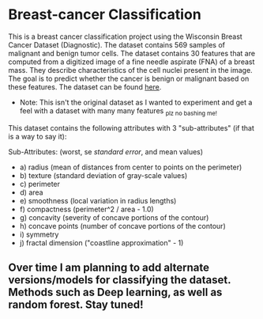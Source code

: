 # Breast-cancer Classification 

This is a breast cancer classification project using the Wisconsin Breast Cancer Dataset (Diagnostic). The dataset contains 569 samples of malignant and benign tumor cells. The dataset contains 30 features that are computed from a digitized image of a fine needle aspirate (FNA) of a breast mass. They describe characteristics of the cell nuclei present in the image. The goal is to predict whether the cancer is benign or malignant based on these features. The dataset can be found [here](https://archive.ics.uci.edu/ml/datasets/Breast+Cancer+Wisconsin+(Diagnostic)).

- Note: This isn't the original dataset as I wanted to experiment and get a feel with a dataset with many many features <sub> plz no bashing me!

This dataset contains the following attributes with 3 "sub-attributes" (if that is a way to say it):

Sub-Attributes: (worst, se *standard error*, and mean values)

- a) radius (mean of distances from center to points on the perimeter)
- b) texture (standard deviation of gray-scale values)
- c) perimeter
- d) area
- e) smoothness (local variation in radius lengths)
- f) compactness (perimeter^2 / area - 1.0)
- g) concavity (severity of concave portions of the contour)
- h) concave points (number of concave portions of the contour)
- i) symmetry
- j) fractal dimension ("coastline approximation" - 1)



## Over time I am planning to add alternate versions/models for classifying the dataset. Methods such as Deep learning, as well as random forest. Stay tuned!

